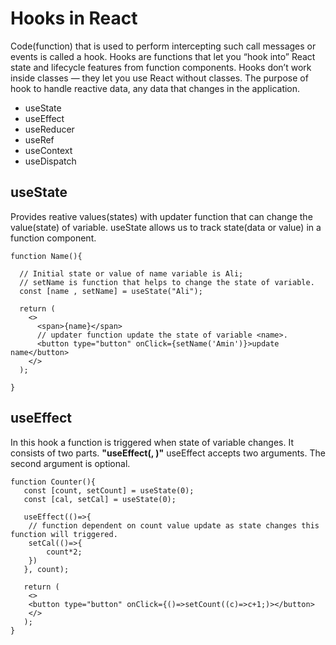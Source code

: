# Hooks in React

Code(function) that is used to perform intercepting such call messages or events is called a hook.
Hooks are functions that let you “hook into” React state and lifecycle features from function components. Hooks don’t work inside classes — they let you use React without classes.
The purpose of hook to handle reactive data, any data that changes in the application.

  - useState
  - useEffect
  - useReducer
  - useRef
  - useContext
  - useDispatch

## useState

  Provides reative values(states) with updater function that can change the value(state) of variable.
  useState allows us to track state(data or value) in a function component.

  ```
  function Name(){

    // Initial state or value of name variable is Ali;
    // setName is function that helps to change the state of variable.
    const [name , setName] = useState("Ali");

    return (
      <>
        <span>{name}</span>
        // updater function update the state of variable <name>.
        <button type="button" onClick={setName('Amin')}>update name</button>
      </>
    );

  }
  ```

## useEffect

In this hook a function is triggered when state of variable changes. It consists of two parts.
**"useEffect(<function>, <dependency>)"** useEffect accepts two arguments. The second argument is optional.

```
function Counter(){
   const [count, setCount] = useState(0);
   const [cal, setCal] = useState(0);

   useEffect(()=>{
    // function dependent on count value update as state changes this function will triggered.
    setCal(()=>{
        count*2;
    })
   }, count);

   return (
    <>
    <button type="button" onClick={()=>setCount((c)=>c+1;)></button>
    </>
   );
}

```
